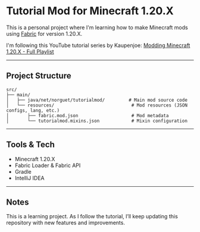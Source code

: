 # Tutorial Mod for Minecraft 1.20.X

This is a personal project where I'm learning how to make Minecraft mods using [Fabric](https://fabricmc.net/) for version 1.20.X.

I'm following this YouTube tutorial series by Kaupenjoe: [Modding Minecraft 1.20.X - Full Playlist](https://www.youtube.com/watch?v=0Pr_iHlVKsI&list=PLKGarocXCE1EO43Dlf5JGh7Yk-kRAXUEJ)

---

##  Project Structure

```
src/
├── main/
│   ├── java/net/norguet/tutorialmod/         # Main mod source code
│   └── resources/                             # Mod resources (JSON configs, lang, etc.)
│       ├── fabric.mod.json                    # Mod metadata
│       └── tutorialmod.mixins.json            # Mixin configuration
```

---

##  Tools & Tech

- Minecraft 1.20.X
- Fabric Loader & Fabric API
- Gradle
- IntelliJ IDEA

---

##  Notes

This is a learning project. As I follow the tutorial, I’ll keep updating this repository with new features and improvements.
